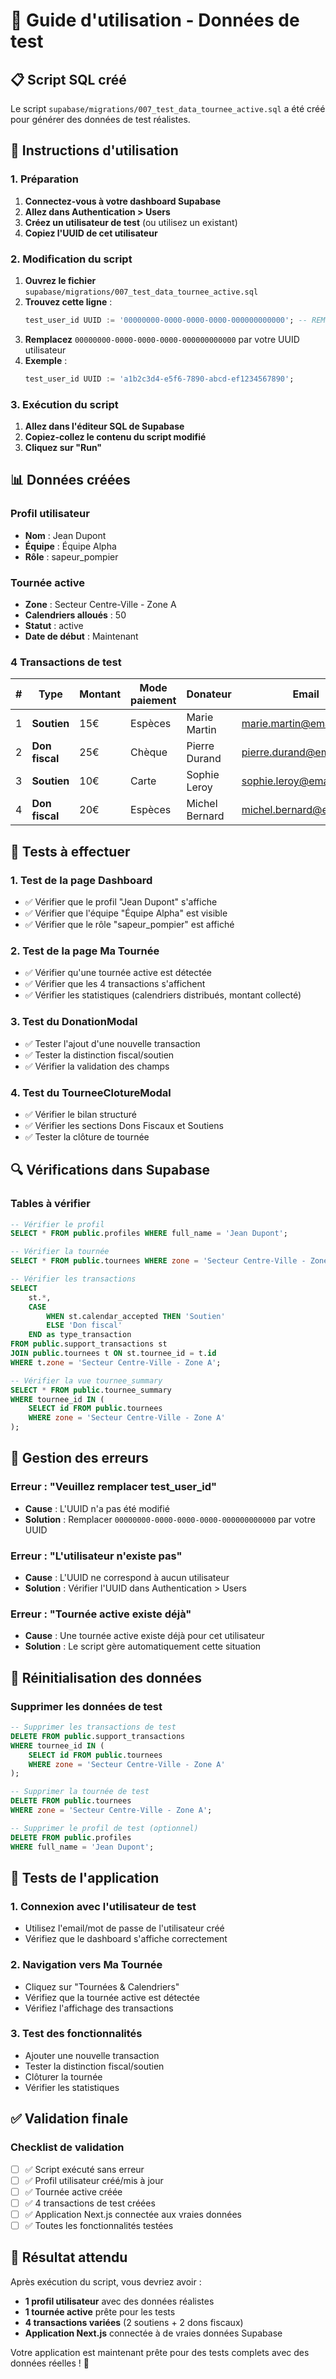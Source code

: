 # 🧪 Guide d'utilisation - Données de test

## 📋 **Script SQL créé**

Le script `supabase/migrations/007_test_data_tournee_active.sql` a été créé pour générer des données de test réalistes.

## 🚀 **Instructions d'utilisation**

### **1. Préparation**

1. **Connectez-vous à votre dashboard Supabase**
2. **Allez dans Authentication > Users**
3. **Créez un utilisateur de test** (ou utilisez un existant)
4. **Copiez l'UUID de cet utilisateur**

### **2. Modification du script**

1. **Ouvrez le fichier** `supabase/migrations/007_test_data_tournee_active.sql`
2. **Trouvez cette ligne** :
   ```sql
   test_user_id UUID := '00000000-0000-0000-0000-000000000000'; -- REMPLACER PAR VOTRE UUID
   ```
3. **Remplacez** `00000000-0000-0000-0000-000000000000` par votre UUID utilisateur
4. **Exemple** :
   ```sql
   test_user_id UUID := 'a1b2c3d4-e5f6-7890-abcd-ef1234567890';
   ```

### **3. Exécution du script**

1. **Allez dans l'éditeur SQL de Supabase**
2. **Copiez-collez le contenu du script modifié**
3. **Cliquez sur "Run"**

## 📊 **Données créées**

### **Profil utilisateur**
- **Nom** : Jean Dupont
- **Équipe** : Équipe Alpha
- **Rôle** : sapeur_pompier

### **Tournée active**
- **Zone** : Secteur Centre-Ville - Zone A
- **Calendriers alloués** : 50
- **Statut** : active
- **Date de début** : Maintenant

### **4 Transactions de test**

| # | Type | Montant | Mode paiement | Donateur | Email |
|---|------|---------|---------------|----------|-------|
| 1 | **Soutien** | 15€ | Espèces | Marie Martin | marie.martin@email.com |
| 2 | **Don fiscal** | 25€ | Chèque | Pierre Durand | pierre.durand@email.com |
| 3 | **Soutien** | 10€ | Carte | Sophie Leroy | sophie.leroy@email.com |
| 4 | **Don fiscal** | 20€ | Espèces | Michel Bernard | michel.bernard@email.com |

## 🧪 **Tests à effectuer**

### **1. Test de la page Dashboard**
- ✅ Vérifier que le profil "Jean Dupont" s'affiche
- ✅ Vérifier que l'équipe "Équipe Alpha" est visible
- ✅ Vérifier que le rôle "sapeur_pompier" est affiché

### **2. Test de la page Ma Tournée**
- ✅ Vérifier qu'une tournée active est détectée
- ✅ Vérifier que les 4 transactions s'affichent
- ✅ Vérifier les statistiques (calendriers distribués, montant collecté)

### **3. Test du DonationModal**
- ✅ Tester l'ajout d'une nouvelle transaction
- ✅ Tester la distinction fiscal/soutien
- ✅ Vérifier la validation des champs

### **4. Test du TourneeClotureModal**
- ✅ Vérifier le bilan structuré
- ✅ Vérifier les sections Dons Fiscaux et Soutiens
- ✅ Tester la clôture de tournée

## 🔍 **Vérifications dans Supabase**

### **Tables à vérifier**
```sql
-- Vérifier le profil
SELECT * FROM public.profiles WHERE full_name = 'Jean Dupont';

-- Vérifier la tournée
SELECT * FROM public.tournees WHERE zone = 'Secteur Centre-Ville - Zone A';

-- Vérifier les transactions
SELECT 
    st.*,
    CASE 
        WHEN st.calendar_accepted THEN 'Soutien'
        ELSE 'Don fiscal'
    END as type_transaction
FROM public.support_transactions st
JOIN public.tournees t ON st.tournee_id = t.id
WHERE t.zone = 'Secteur Centre-Ville - Zone A';

-- Vérifier la vue tournee_summary
SELECT * FROM public.tournee_summary 
WHERE tournee_id IN (
    SELECT id FROM public.tournees 
    WHERE zone = 'Secteur Centre-Ville - Zone A'
);
```

## 🚨 **Gestion des erreurs**

### **Erreur : "Veuillez remplacer test_user_id"**
- **Cause** : L'UUID n'a pas été modifié
- **Solution** : Remplacer `00000000-0000-0000-0000-000000000000` par votre UUID

### **Erreur : "L'utilisateur n'existe pas"**
- **Cause** : L'UUID ne correspond à aucun utilisateur
- **Solution** : Vérifier l'UUID dans Authentication > Users

### **Erreur : "Tournée active existe déjà"**
- **Cause** : Une tournée active existe déjà pour cet utilisateur
- **Solution** : Le script gère automatiquement cette situation

## 🔄 **Réinitialisation des données**

### **Supprimer les données de test**
```sql
-- Supprimer les transactions de test
DELETE FROM public.support_transactions 
WHERE tournee_id IN (
    SELECT id FROM public.tournees 
    WHERE zone = 'Secteur Centre-Ville - Zone A'
);

-- Supprimer la tournée de test
DELETE FROM public.tournees 
WHERE zone = 'Secteur Centre-Ville - Zone A';

-- Supprimer le profil de test (optionnel)
DELETE FROM public.profiles 
WHERE full_name = 'Jean Dupont';
```

## 📱 **Tests de l'application**

### **1. Connexion avec l'utilisateur de test**
- Utilisez l'email/mot de passe de l'utilisateur créé
- Vérifiez que le dashboard s'affiche correctement

### **2. Navigation vers Ma Tournée**
- Cliquez sur "Tournées & Calendriers"
- Vérifiez que la tournée active est détectée
- Vérifiez l'affichage des transactions

### **3. Test des fonctionnalités**
- Ajouter une nouvelle transaction
- Tester la distinction fiscal/soutien
- Clôturer la tournée
- Vérifier les statistiques

## ✅ **Validation finale**

### **Checklist de validation**
- [ ] ✅ Script exécuté sans erreur
- [ ] ✅ Profil utilisateur créé/mis à jour
- [ ] ✅ Tournée active créée
- [ ] ✅ 4 transactions de test créées
- [ ] ✅ Application Next.js connectée aux vraies données
- [ ] ✅ Toutes les fonctionnalités testées

## 🎯 **Résultat attendu**

Après exécution du script, vous devriez avoir :
- **1 profil utilisateur** avec des données réalistes
- **1 tournée active** prête pour les tests
- **4 transactions variées** (2 soutiens + 2 dons fiscaux)
- **Application Next.js** connectée à de vraies données Supabase

Votre application est maintenant prête pour des tests complets avec des données réelles ! 🚀



